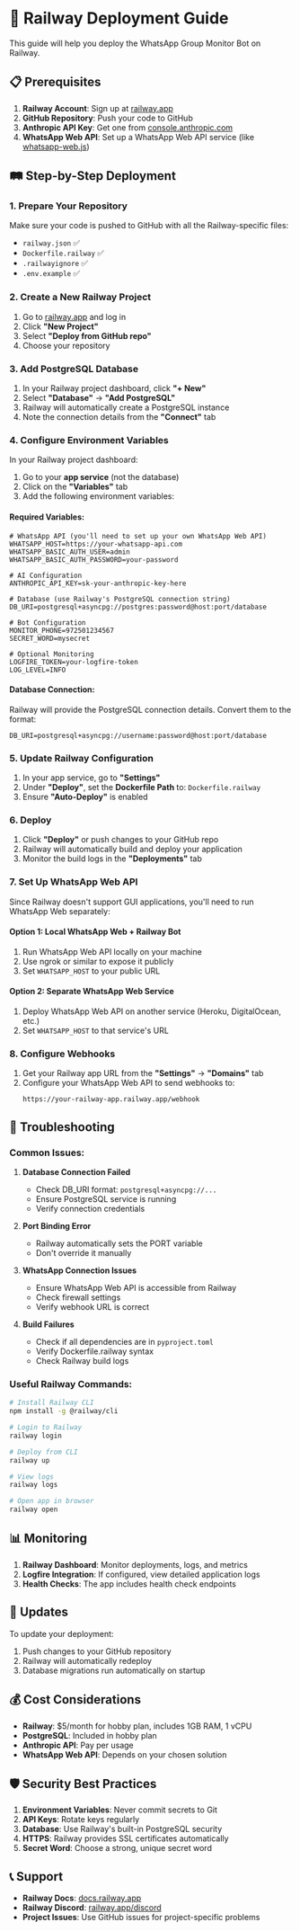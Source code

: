 # 🚀 Railway Deployment Guide

This guide will help you deploy the WhatsApp Group Monitor Bot on Railway.

## 📋 Prerequisites

1. **Railway Account**: Sign up at [railway.app](https://railway.app)
2. **GitHub Repository**: Push your code to GitHub
3. **Anthropic API Key**: Get one from [console.anthropic.com](https://console.anthropic.com)
4. **WhatsApp Web API**: Set up a WhatsApp Web API service (like [whatsapp-web.js](https://github.com/pedroslopez/whatsapp-web.js))

## 🛤️ Step-by-Step Deployment

### 1. Prepare Your Repository

Make sure your code is pushed to GitHub with all the Railway-specific files:
- `railway.json` ✅
- `Dockerfile.railway` ✅
- `.railwayignore` ✅
- `.env.example` ✅

### 2. Create a New Railway Project

1. Go to [railway.app](https://railway.app) and log in
2. Click **"New Project"**
3. Select **"Deploy from GitHub repo"**
4. Choose your repository

### 3. Add PostgreSQL Database

1. In your Railway project dashboard, click **"+ New"**
2. Select **"Database"** → **"Add PostgreSQL"**
3. Railway will automatically create a PostgreSQL instance
4. Note the connection details from the **"Connect"** tab

### 4. Configure Environment Variables

In your Railway project dashboard:

1. Go to your **app service** (not the database)
2. Click on the **"Variables"** tab
3. Add the following environment variables:

#### Required Variables:
```env
# WhatsApp API (you'll need to set up your own WhatsApp Web API)
WHATSAPP_HOST=https://your-whatsapp-api.com
WHATSAPP_BASIC_AUTH_USER=admin
WHATSAPP_BASIC_AUTH_PASSWORD=your-password

# AI Configuration
ANTHROPIC_API_KEY=sk-your-anthropic-key-here

# Database (use Railway's PostgreSQL connection string)
DB_URI=postgresql+asyncpg://postgres:password@host:port/database

# Bot Configuration
MONITOR_PHONE=972501234567
SECRET_WORD=mysecret

# Optional Monitoring
LOGFIRE_TOKEN=your-logfire-token
LOG_LEVEL=INFO
```

#### Database Connection:
Railway will provide the PostgreSQL connection details. Convert them to the format:
```
DB_URI=postgresql+asyncpg://username:password@host:port/database
```

### 5. Update Railway Configuration

1. In your app service, go to **"Settings"**
2. Under **"Deploy"**, set the **Dockerfile Path** to: `Dockerfile.railway`
3. Ensure **"Auto-Deploy"** is enabled

### 6. Deploy

1. Click **"Deploy"** or push changes to your GitHub repo
2. Railway will automatically build and deploy your application
3. Monitor the build logs in the **"Deployments"** tab

### 7. Set Up WhatsApp Web API

Since Railway doesn't support GUI applications, you'll need to run WhatsApp Web separately:

#### Option 1: Local WhatsApp Web + Railway Bot
1. Run WhatsApp Web API locally on your machine
2. Use ngrok or similar to expose it publicly
3. Set `WHATSAPP_HOST` to your public URL

#### Option 2: Separate WhatsApp Web Service
1. Deploy WhatsApp Web API on another service (Heroku, DigitalOcean, etc.)
2. Set `WHATSAPP_HOST` to that service's URL

### 8. Configure Webhooks

1. Get your Railway app URL from the **"Settings"** → **"Domains"** tab
2. Configure your WhatsApp Web API to send webhooks to:
   ```
   https://your-railway-app.railway.app/webhook
   ```

## 🔧 Troubleshooting

### Common Issues:

1. **Database Connection Failed**
   - Check DB_URI format: `postgresql+asyncpg://...`
   - Ensure PostgreSQL service is running
   - Verify connection credentials

2. **Port Binding Error**
   - Railway automatically sets the PORT variable
   - Don't override it manually

3. **WhatsApp Connection Issues**
   - Ensure WhatsApp Web API is accessible from Railway
   - Check firewall settings
   - Verify webhook URL is correct

4. **Build Failures**
   - Check if all dependencies are in `pyproject.toml`
   - Verify Dockerfile.railway syntax
   - Check Railway build logs

### Useful Railway Commands:

```bash
# Install Railway CLI
npm install -g @railway/cli

# Login to Railway
railway login

# Deploy from CLI
railway up

# View logs
railway logs

# Open app in browser
railway open
```

## 📊 Monitoring

1. **Railway Dashboard**: Monitor deployments, logs, and metrics
2. **Logfire Integration**: If configured, view detailed application logs
3. **Health Checks**: The app includes health check endpoints

## 🔄 Updates

To update your deployment:
1. Push changes to your GitHub repository
2. Railway will automatically redeploy
3. Database migrations run automatically on startup

## 💰 Cost Considerations

- **Railway**: $5/month for hobby plan, includes 1GB RAM, 1 vCPU
- **PostgreSQL**: Included in hobby plan
- **Anthropic API**: Pay per usage
- **WhatsApp Web API**: Depends on your chosen solution

## 🛡️ Security Best Practices

1. **Environment Variables**: Never commit secrets to Git
2. **API Keys**: Rotate keys regularly
3. **Database**: Use Railway's built-in PostgreSQL security
4. **HTTPS**: Railway provides SSL certificates automatically
5. **Secret Word**: Choose a strong, unique secret word

## 📞 Support

- **Railway Docs**: [docs.railway.app](https://docs.railway.app)
- **Railway Discord**: [railway.app/discord](https://railway.app/discord)
- **Project Issues**: Use GitHub issues for project-specific problems
